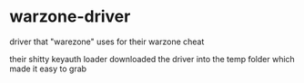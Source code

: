 # warzone-driver
driver that "warezone" uses for their warzone cheat

their shitty keyauth loader downloaded the driver into the temp folder which made it easy to grab
